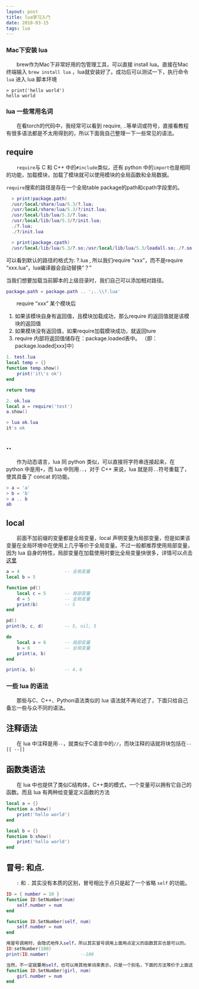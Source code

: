 ```yaml
---
layout: post
title: lua学习入门
date: 2018-03-15
tags: lua
---
```



### Mac下安装 lua

&#8195;&#8195;brew作为Mac下非常好用的包管理工具，可以直接 install lua。直接在Mac终端输入 `brew install lua` ，lua就安装好了。成功后可以测试一下，执行命令 `lua` 进入 lua 脚本环境

`> print('hello world')`  
`hello world`

### lua 一些常用名词
&#8195;&#8195;在看torch的代码中，我经常可以看到 require, ..等单词或符号，直接看教程有很多语法都是不太用得到的，所以下面我自己整理一下一些常见的语法。

## require

&#8195;&#8195;`require`与 C 和 C++ 中的`#include`类似，还有 python 中的`import`也是相同的功能，加载模块，加载了模块就可以使用模块的全局函数和全局数据。

`require`搜索的路径是存在一个全局table package的path和cpath字段里的。

```lua
  > print(package.path)
  /usr/local/share/lua/5.3/?.lua;  
  /usr/local/share/lua/5.3/?/init.lua;  
  /usr/local/lib/lua/5.3/?.lua;  
  /usr/local/lib/lua/5.3/?/init.lua;  
  ./?.lua;  
  ./?/init.lua  

  > print(package.cpath)
  /usr/local/lib/lua/5.3/?.so;/usr/local/lib/lua/5.3/loadall.so;./?.so
```

可以看到默认的路径的格式为: ?.lua , 所以我们require “xxx”，而不是require “xxx.lua”，lua编译器会自动替换“？”  

当我们想要加载当前脚本的上级目录时，我们自己可以添加相对路径。

```lua
package.path = package.path .. ';..\\?.lua'
```

&#8195;&#8195;require “xxx” 某个模块后

1. 如果该模块自身有返回值，且模块加载成功，那么require 的返回值就是该模块的返回值 
2. 如果模块没有返回值，如果require加载模块成功，就返回ture 
3. require 内部将返回值储存在：package.loaded表中。 
（即：package.loaded[xxx]中）

```lua
1. test.lua
local temp = {}
function temp.show()
    print('it\'s ok')
end

return temp

2. ok.lua
local a = require('test')
a.show()

> lua ok.lua
it's ok
```


## ..

&#8195;&#8195;作为动态语言，lua 同 python 类似，可以直接将字符串连接起来，在 python 中是用`+`，而 lua 中则用`..`，对于 C++ 来说，lua 就是将`..`符号重载了，使其具备了 concat 的功能。

```lua
> a = 'a'
> b = 'b'
> a .. b
ab
```

## local

&#8195;&#8195;前面不加前缀的变量都是全局变量，local 声明变量为局部变量，但是如果该变量在全局环境中在使用上几乎等价于全局变量。不过一般都推荐使用局部变量，因为 lua 自身的特性，局部变量在加载使用时要比全局变量快很多，详情可以点击[这里](http://lua-users.org/wiki/OptimisingUsingLocalVariables)

```lua
a = 4                 -- 全局变量
local b = 5           

function pd()
    local c = 5       -- 局部变量
    d = 5             -- 全局变量
    print(b)          -- 5
end

pd()
print(b, c, d)        -- 5, nil, 5

do
    local a = 6       -- 局部变量
    b = 6             -- 全局变量
    print(a, b)
end

print(a, b)           -- 4，6
```

### 一些 lua 的语法

&#8195;&#8195;那些与C、C++、Python语法类似的 lua 语法就不再论述了，下面只给自己备忘一些与众不同的语法。

## 注释语法

&#8195;&#8195;在 lua 中注释是用`--`，就类似于C语言中的`//`，而块注释的话就将块包括在`--[[ --]]`

## 函数类语法

&#8195;&#8195;在 lua 中也提供了类似C结构体，C++类的模式，一个变量可以拥有它自己的函数。而且 lua 有两种给变量定义函数的方法

```lua
local a = {}
function a.show()
    print('hello world')
end

local b = {}
function b:show()
    print('hello world')
end
```

## 冒号: 和点.

&#8195;&#8195;`:` 和 `.` 其实没有本质的区别，冒号相比于点只是起了一个省略 `self` 的功能。

```lua
ID = { number = 10 }
function ID:SetNumber(num)
    self.number = num
end

function ID.SetNumber(self, num)
    self.number = num
end

用冒号调用时，会隐式地传入self，所以其实冒号调用上面用点定义的函数其实也是可以的。
ID:setNumber(100)
print(ID.number)            --100

当然，不一定就要用self，也可以用其他单词来表示，只是一个别名，下面的方法等价于上面这种方法。
function ID.SetNumber(girl, num)
    girl.number = num
end
```